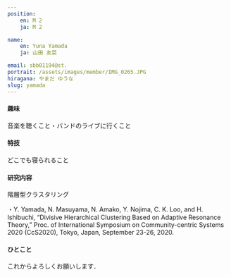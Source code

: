 ```yaml
---
position:
    en: M 2
    ja: M 2

name:
    en: Yuna Yamada
    ja: 山田 友菜

email: sbb01194@st.
portrait: /assets/images/member/IMG_0265.JPG
hiragana: やまだ ゆうな
slug: yamada
---
```


#### 趣味
音楽を聴くこと・バンドのライブに行くこと
#### 特技
どこでも寝られること
#### 研究内容
階層型クラスタリング  

・Y. Yamada, N. Masuyama, N. Amako, Y. Nojima, C. K. Loo, and H. Ishibuchi, “Divisive Hierarchical Clustering Based on Adaptive Resonance Theory,” Proc. of International Symposium on Community-centric Systems 2020 (CcS2020), Tokyo, Japan, September 23-26, 2020.  
#### ひとこと
これからよろしくお願いします．
